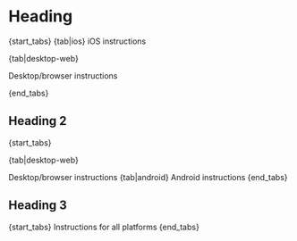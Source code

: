 # Heading

{start_tabs}
{tab|ios}
iOS instructions

{tab|desktop-web}

Desktop/browser instructions

{end_tabs}

## Heading 2

{start_tabs}

{tab|desktop-web}

Desktop/browser instructions
{tab|android}
Android instructions
{end_tabs}

## Heading 3

{start_tabs}
Instructions for all platforms
{end_tabs}
